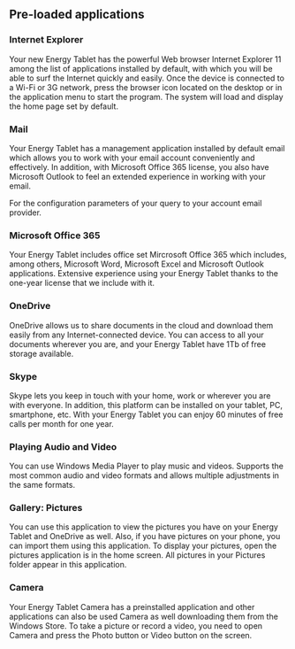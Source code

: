 ## Pre-loaded applications

### Internet Explorer

Your new Energy Tablet has the powerful Web browser Internet Explorer 11 among the list of applications installed by default, with which you will be able to surf the Internet quickly and easily. Once the device is connected to a Wi-Fi or 3G network, press the browser icon located on the desktop or in the application menu to start the program. The system will load and display the home page set by default.


### Mail

Your Energy Tablet has a management application installed by default email which allows you to work with your email account conveniently and effectively. In addition, with Microsoft Office 365 license, you also have Microsoft Outlook to feel an extended experience in working with your email.

For the configuration parameters of your query to your account email provider.


### Microsoft Office 365

Your Energy Tablet includes office set Mircrosoft Office 365 which includes, among others, Microsoft Word, Microsoft Excel and Microsoft Outlook applications. Extensive experience using your Energy Tablet thanks to the one-year license that we include with it.


### OneDrive

OneDrive allows us to share documents in the cloud and download them easily from any Internet-connected device. You can access to all your documents wherever you are, and your Energy Tablet have 1Tb of free storage available.


### Skype

Skype lets you keep in touch with your home, work or wherever you are with everyone. In addition, this platform can be installed on your tablet, PC, smartphone, etc. With your Energy Tablet you can enjoy 60 minutes of free calls per month for one year.


### Playing Audio and Video

You can use Windows Media Player to play music and videos. Supports the most common audio and video formats and allows multiple adjustments in the same formats.


### Gallery: Pictures

You can use this application to view the pictures you have on your Energy Tablet and OneDrive as well. Also, if you have pictures on your phone, you can import them using this application.
To display your pictures, open the pictures application is in the home screen. All pictures in your Pictures folder appear in this application.


### Camera

Your Energy Tablet Camera has a preinstalled application and other applications can also be used Camera as well downloading them from the Windows Store.
To take a picture or record a video, you need to open Camera and press the Photo button or Video button on the screen.


